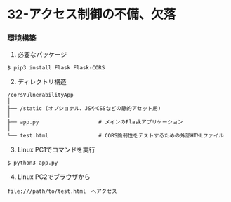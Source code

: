 # 32-アクセス制御の不備、欠落

### 環境構築

1. 必要なパッケージ
```
$ pip3 install Flask Flask-CORS
```

2. ディレクトリ構造

```
/corsVulnerabilityApp
│
├── /static (オプショナル、JSやCSSなどの静的アセット用)
│
├── app.py                   # メインのFlaskアプリケーション
│
└── test.html                # CORS脆弱性をテストするための外部HTMLファイル
```

3. Linux PC1でコマンドを実行 
```
$ python3 app.py
```

4. Linux PC2でブラウザから
```
file:///path/to/test.html　へアクセス
```
